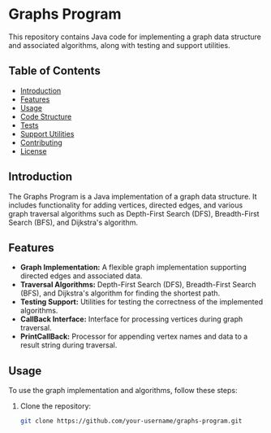 # Graphs Program

This repository contains Java code for implementing a graph data structure and associated algorithms, along with testing and support utilities.

## Table of Contents

- [Introduction](#introduction)
- [Features](#features)
- [Usage](#usage)
- [Code Structure](#code-structure)
- [Tests](#tests)
- [Support Utilities](#support-utilities)
- [Contributing](#contributing)
- [License](#license)

## Introduction

The Graphs Program is a Java implementation of a graph data structure. It includes functionality for adding vertices, directed edges, and various graph traversal algorithms such as Depth-First Search (DFS), Breadth-First Search (BFS), and Dijkstra's algorithm.

## Features

- **Graph Implementation:** A flexible graph implementation supporting directed edges and associated data.
- **Traversal Algorithms:** Depth-First Search (DFS), Breadth-First Search (BFS), and Dijkstra's algorithm for finding the shortest path.
- **Testing Support:** Utilities for testing the correctness of the implemented algorithms.
- **CallBack Interface:** Interface for processing vertices during graph traversal.
- **PrintCallBack:** Processor for appending vertex names and data to a result string during traversal.

## Usage

To use the graph implementation and algorithms, follow these steps:

1. Clone the repository:

   ```bash
   git clone https://github.com/your-username/graphs-program.git
